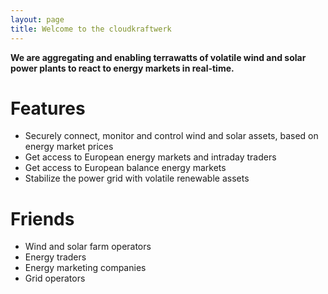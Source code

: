 ```yaml
---
layout: page
title: Welcome to the cloudkraftwerk
---
```


**We are aggregating and enabling terrawatts of volatile wind and solar power plants to react to energy markets in real-time.**

# Features

* Securely connect, monitor and control wind and solar assets, based on energy market prices
* Get access to European energy markets and intraday traders
* Get access to European balance energy markets
* Stabilize the power grid with volatile renewable assets

# Friends

* Wind and solar farm operators
* Energy traders
* Energy marketing companies
* Grid operators
